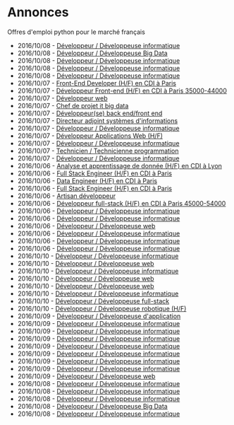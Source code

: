 # Annonces

Offres d'emploi python pour le marché français

* 2016/10/08 - [Développeur / Développeuse informatique](http://www.pyjobs.fr/jobs/details/3717/developpeur-developpeuse-informatique "Développeur / Développeuse informatique")
* 2016/10/08 - [Développeur / Développeuse Big Data](http://www.pyjobs.fr/jobs/details/3713/developpeur-developpeuse-big-data "Développeur / Développeuse Big Data")
* 2016/10/08 - [Développeur / Développeuse informatique](http://www.pyjobs.fr/jobs/details/3714/developpeur-developpeuse-informatique "Développeur / Développeuse informatique")
* 2016/10/08 - [Développeur / Développeuse informatique](http://www.pyjobs.fr/jobs/details/3710/developpeur-developpeuse-informatique "Développeur / Développeuse informatique")
* 2016/10/08 - [Développeur / Développeuse informatique](http://www.pyjobs.fr/jobs/details/3711/developpeur-developpeuse-informatique "Développeur / Développeuse informatique")
* 2016/10/07 - [Front-End Developer (H/F) en CDI à Paris](http://www.pyjobs.fr/jobs/details/3706/front-end-developer-h-f-en-cdi-a-paris "Front-End Developer (H/F) en CDI à Paris")
* 2016/10/07 - [Développeur Front-end (H/F) en CDI à Paris 35000-44000](http://www.pyjobs.fr/jobs/details/3707/developpeur-front-end-h-f-en-cdi-a-paris-35000-44000 "Développeur Front-end (H/F) en CDI à Paris 35000-44000")
* 2016/10/07 - [Développeur web](http://www.pyjobs.fr/jobs/details/3701/developpeur-web "Développeur web")
* 2016/10/07 - [Chef de projet it big data](http://www.pyjobs.fr/jobs/details/3702/chef-de-projet-it-big-data "Chef de projet it big data")
* 2016/10/07 - [Développeur(se) back end/front end](http://www.pyjobs.fr/jobs/details/3703/developpeur-se-back-end-front-end "Développeur(se) back end/front end")
* 2016/10/07 - [Directeur adjoint systèmes d'informations](http://www.pyjobs.fr/jobs/details/3700/directeur-adjoint-systemes-dinformations "Directeur adjoint systèmes d'informations")
* 2016/10/07 - [Développeur / Développeuse informatique](http://www.pyjobs.fr/jobs/details/3698/developpeur-developpeuse-informatique "Développeur / Développeuse informatique")
* 2016/10/07 - [Développeur Applications Web (H/F)](http://www.pyjobs.fr/jobs/details/3708/developpeur-applications-web-h-f "Développeur Applications Web (H/F)")
* 2016/10/07 - [Développeur / Développeuse informatique](http://www.pyjobs.fr/jobs/details/3699/developpeur-developpeuse-informatique "Développeur / Développeuse informatique")
* 2016/10/07 - [Technicien / Technicienne programmation](http://www.pyjobs.fr/jobs/details/3704/technicien-technicienne-programmation "Technicien / Technicienne programmation")
* 2016/10/07 - [Développeur / Développeuse informatique](http://www.pyjobs.fr/jobs/details/3709/developpeur-developpeuse-informatique "Développeur / Développeuse informatique")
* 2016/10/06 - [Analyse et apprentissage de donnée (H/F) en CDI à Lyon](http://www.pyjobs.fr/jobs/details/3696/analyse-et-apprentissage-de-donnee-h-f-en-cdi-a-lyon "Analyse et apprentissage de donnée (H/F) en CDI à Lyon")
* 2016/10/06 - [Full Stack Engineer (H/F) en CDI à Paris](http://www.pyjobs.fr/jobs/details/3688/full-stack-engineer-h-f-en-cdi-a-paris "Full Stack Engineer (H/F) en CDI à Paris")
* 2016/10/06 - [Data Engineer (H/F) en CDI à Paris](http://www.pyjobs.fr/jobs/details/3690/data-engineer-h-f-en-cdi-a-paris "Data Engineer (H/F) en CDI à Paris")
* 2016/10/06 - [Full Stack Engineer (H/F) en CDI à Paris](http://www.pyjobs.fr/jobs/details/3689/full-stack-engineer-h-f-en-cdi-a-paris "Full Stack Engineer (H/F) en CDI à Paris")
* 2016/10/06 - [Artisan développeur](http://www.pyjobs.fr/jobs/details/3677/artisan-developpeur "Artisan développeur")
* 2016/10/06 - [Développeur full-stack (H/F) en CDI à Paris 45000-54000](http://www.pyjobs.fr/jobs/details/3678/developpeur-full-stack-h-f-en-cdi-a-paris-45000-54000 "Développeur full-stack (H/F) en CDI à Paris 45000-54000")
* 2016/10/06 - [Développeur / Développeuse informatique](http://www.pyjobs.fr/jobs/details/3680/developpeur-developpeuse-informatique "Développeur / Développeuse informatique")
* 2016/10/06 - [Développeur / Développeuse informatique](http://www.pyjobs.fr/jobs/details/3692/developpeur-developpeuse-informatique "Développeur / Développeuse informatique")
* 2016/10/06 - [Développeur / Développeuse web](http://www.pyjobs.fr/jobs/details/3674/developpeur-developpeuse-web "Développeur / Développeuse web")
* 2016/10/06 - [Développeur / Développeuse informatique](http://www.pyjobs.fr/jobs/details/3695/developpeur-developpeuse-informatique "Développeur / Développeuse informatique")
* 2016/10/06 - [Développeur / Développeuse informatique](http://www.pyjobs.fr/jobs/details/3673/developpeur-developpeuse-informatique "Développeur / Développeuse informatique")
* 2016/10/06 - [Développeur / Développeuse informatique](http://www.pyjobs.fr/jobs/details/3676/developpeur-developpeuse-informatique "Développeur / Développeuse informatique")
* 2016/10/10 - [Développeur / Développeuse informatique](http://www.pyjobs.fr/jobs/details/3239/developpeur-developpeuse-informatique "Développeur / Développeuse informatique")
* 2016/10/10 - [Développeur / Développeuse web](http://www.pyjobs.fr/jobs/details/3237/developpeur-developpeuse-web "Développeur / Développeuse web")
* 2016/10/10 - [Développeur / Développeuse informatique](http://www.pyjobs.fr/jobs/details/3235/developpeur-developpeuse-informatique "Développeur / Développeuse informatique")
* 2016/10/10 - [Développeur / Développeuse web](http://www.pyjobs.fr/jobs/details/3238/developpeur-developpeuse-web "Développeur / Développeuse web")
* 2016/10/10 - [Développeur / Développeuse web](http://www.pyjobs.fr/jobs/details/3233/developpeur-developpeuse-web "Développeur / Développeuse web")
* 2016/10/10 - [Développeur / Développeuse informatique](http://www.pyjobs.fr/jobs/details/3232/developpeur-developpeuse-informatique "Développeur / Développeuse informatique")
* 2016/10/10 - [Développeur / Développeuse full-stack](http://www.pyjobs.fr/jobs/details/3234/developpeur-developpeuse-full-stack "Développeur / Développeuse full-stack")
* 2016/10/10 - [Développeur / Développeuse robotique (H/F)](http://www.pyjobs.fr/jobs/details/3236/developpeur-developpeuse-robotique-h-f "Développeur / Développeuse robotique (H/F)")
* 2016/10/09 - [Développeur / Développeuse d'application](http://www.pyjobs.fr/jobs/details/3228/developpeur-developpeuse-dapplication "Développeur / Développeuse d'application")
* 2016/10/09 - [Développeur / Développeuse informatique](http://www.pyjobs.fr/jobs/details/3231/developpeur-developpeuse-informatique "Développeur / Développeuse informatique")
* 2016/10/09 - [Développeur / Développeuse informatique](http://www.pyjobs.fr/jobs/details/3223/developpeur-developpeuse-informatique "Développeur / Développeuse informatique")
* 2016/10/09 - [Développeur / Développeuse informatique](http://www.pyjobs.fr/jobs/details/3229/developpeur-developpeuse-informatique "Développeur / Développeuse informatique")
* 2016/10/09 - [Développeur / Développeuse informatique](http://www.pyjobs.fr/jobs/details/3230/developpeur-developpeuse-informatique "Développeur / Développeuse informatique")
* 2016/10/09 - [Développeur / Développeuse informatique](http://www.pyjobs.fr/jobs/details/3225/developpeur-developpeuse-informatique "Développeur / Développeuse informatique")
* 2016/10/09 - [Développeur / Développeuse informatique](http://www.pyjobs.fr/jobs/details/3226/developpeur-developpeuse-informatique "Développeur / Développeuse informatique")
* 2016/10/09 - [Développeur / Développeuse informatique](http://www.pyjobs.fr/jobs/details/3227/developpeur-developpeuse-informatique "Développeur / Développeuse informatique")
* 2016/10/09 - [Développeur / Développeuse web](http://www.pyjobs.fr/jobs/details/3224/developpeur-developpeuse-web "Développeur / Développeuse web")
* 2016/10/08 - [Développeur / Développeuse informatique](http://www.pyjobs.fr/jobs/details/3220/developpeur-developpeuse-informatique "Développeur / Développeuse informatique")
* 2016/10/08 - [Développeur / Développeuse informatique](http://www.pyjobs.fr/jobs/details/3216/developpeur-developpeuse-informatique "Développeur / Développeuse informatique")
* 2016/10/08 - [Développeur / Développeuse informatique](http://www.pyjobs.fr/jobs/details/3217/developpeur-developpeuse-informatique "Développeur / Développeuse informatique")
* 2016/10/08 - [Développeur / Développeuse Big Data](http://www.pyjobs.fr/jobs/details/3219/developpeur-developpeuse-big-data "Développeur / Développeuse Big Data")
* 2016/10/08 - [Développeur / Développeuse informatique](http://www.pyjobs.fr/jobs/details/3222/developpeur-developpeuse-informatique "Développeur / Développeuse informatique")


